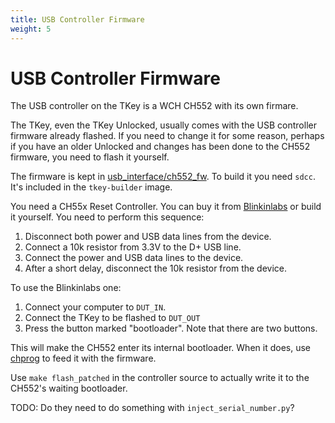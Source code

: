 ```yaml
---
title: USB Controller Firmware
weight: 5
---
```


# USB Controller Firmware

The USB controller on the TKey is a WCH CH552 with its own firmare.

The TKey, even the TKey Unlocked, usually comes with the USB
controller firmware already flashed. If you need to change it for some
reason, perhaps if you have an older Unlocked and changes has been
done to the CH552 firmware, you need to flash it yourself.

The firmware is kept in
[usb_interface/ch552_fw](https://github.com/tillitis/tillitis-key1/tree/main/hw/usb_interface/ch552_fw).
To build it you need `sdcc`. It's included in the `tkey-builder`
image.

You need a CH55x Reset Controller. You can buy it from
[Blinkinlabs](https://shop-nl.blinkinlabs.com/products/ch55x-reset-controller)
or build it yourself. You need to perform this sequence:

1. Disconnect both power and USB data lines from the device.
2. Connect a 10k resistor from 3.3V to the D+ USB line.
3. Connect the power and USB data lines to the device.
4. After a short delay, disconnect the 10k resistor from the device.

To use the Blinkinlabs one:

1. Connect your computer to `DUT_IN`.
2. Connect the TKey to be flashed to `DUT_OUT`
3. Press the button marked "bootloader". Note that there are two
   buttons.

This will make the CH552 enter its internal bootloader. When it does,
use [chprog](https://github.com/ole00/chprog/) to feed it with the
firmware.

Use `make flash_patched` in the controller source to actually write it
to the CH552's waiting bootloader.

TODO: Do they need to do something with `inject_serial_number.py`?
